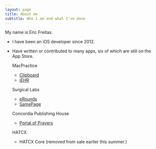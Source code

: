 ```yaml
---
layout: page
title: About me
subtitle: Who I am and what I've done
---
```


My name is Eric Freitas.  

- I have been an iOS developer since 2012.  
- Have written or contributed to many apps, six of which are still on the App Store.

  MacPractice
  - [Clipboard](https://apps.apple.com/us/app/macpractice-clipboard/id1447801858)
  - [iEHR](https://apps.apple.com/us/app/macpractice-iehr/id1447801801)
  
  Surgical Labs
  - [eRounds](https://apps.apple.com/tn/app/erounds/id867704400)
  - [SamePage](https://apps.apple.com/tn/app/samepage-alerts/id1213395057)
  
  Concordia Publishing House
  - [Portal of Prayers](https://apps.apple.com/us/app/portals-of-prayer/id1139206276)
  
  HATCX
  - HATCX Core
    (removed from sale earlier this summer.)
  

